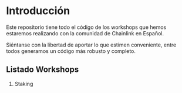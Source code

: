 # Introducción

Este repositorio tiene todo el código de los workshops que hemos estaremos realizando 
con la comunidad de Chainlink en Español.

Siéntanse con la libertad de aportar lo que estimen conveniente, entre todos
generamos un código más robusto y completo.

## Listado Workshops

1. Staking
